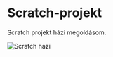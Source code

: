 # Scratch-projekt
Scratch projekt házi megoldásom.

![Scratch hazi](https://user-images.githubusercontent.com/60934748/75627535-43158e00-5bd1-11ea-9887-5ff6e992d6e7.jpg)
